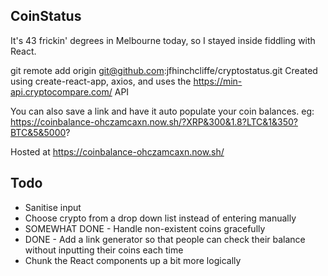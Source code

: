 ## CoinStatus

It's 43 frickin' degrees in Melbourne today, so I stayed inside fiddling with React.

git remote add origin git@github.com:jfhinchcliffe/cryptostatus.git
Created using create-react-app, axios, and uses the https://min-api.cryptocompare.com/ API

You can also save a link and have it auto populate your coin balances. eg:
https://coinbalance-ohczamcaxn.now.sh/?XRP&300&1.8?LTC&1&350?BTC&5&5000?

Hosted at https://coinbalance-ohczamcaxn.now.sh/

## Todo
- Sanitise input
- Choose crypto from a drop down list instead of entering manually
- SOMEWHAT DONE - Handle non-existent coins gracefully
- DONE - Add a link generator so that people can check their balance without inputting their coins each time
- Chunk the React components up a bit more logically